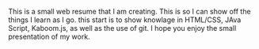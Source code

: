 This is a small web resume that I am creating. This is so I can show off the things I learn as I go. this start is to show knowlage in HTML/CSS, JAva Script, Kaboom.js, as well as the use of git.
I hope you enjoy the small presentation of my work. 
